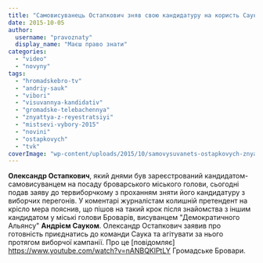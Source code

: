 ```yaml
---
title: "Самовисуванець Остапкович зняв свою кандидатуру на користь Саука – HromadskeBro.tv"
date: 2015-10-05
author: 
  username: "pravoznaty"
  display_name: "Маєш право знати"
categories: 
  - "video"
  - "novyny"
tags: 
  - "hromadskebro-tv"
  - "andriy-sauk"
  - "vibori"
  - "visuvannya-kandidativ"
  - "gromadske-telebachennya"
  - "znyattya-z-reyestratsiyi"
  - "mistsevi-vybory-2015"
  - "novini"
  - "ostapkovych"
  - "tvk"
coverImage: "wp-content/uploads/2015/10/samovysuvanets-ostapkovych-znyav.jpg"
---
```


**Олександр Остапкович**, який днями був зареєстрований кандидатом-самовисуванцем на посаду броварського міського голови, сьогодні подав заяву до тервиборчкому з проханням зняти його кандидатуру з виборчих перегонів. У коментарі журналістам колишній претендент на крісло мера пояснив, що пішов на такий крок після знайомства з іншим кандидатом у міські голови Броварів, висуванцем "Демократичного Альянсу" **Андрієм Сауком**. Олександр Остапкович заявив про готовність приєднатись до команди Саука та агітувати за нього протягом виборчої кампанії. Про це [повідомляє] https://www.youtube.com/watch?v=nANBQKlPtLY  Громадське Бровари.
